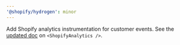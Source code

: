 ```yaml
---
'@shopify/hydrogen': minor
---
```


Add Shopify analytics instrumentation for customer events.
See the [updated doc](https://shopify.dev/api/hydrogen/components/framework/shopifyanalytics) on `<ShopifyAnalytics />`.

